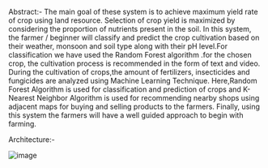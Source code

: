 Abstract:-
       The main goal of these system is to achieve maximum yield rate of crop using land resource.
Selection of crop yield is maximized by considering the proportion of nutrients present in the soil. In
this system, the farmer / beginner will classify and predict the crop cultivation based on their weather,
monsoon and soil type along with their pH level.For classification we have used the Random Forest
algorithm .for the chosen crop, the cultivation process is recommended in the form of text and video.
During the cultivation of crops,the amount of fertilizers, insecticides and fungicides are analyzed
using Machine Learning Technique. Here,Random Forest Algorithm is used for classification and
prediction of crops and K-Nearest Neighbor Algorithm is used for recommending nearby shops using
adjacent maps for buying and selling products to the farmers. Finally, using this system the farmers
will have a well guided approach to begin with farming.


Architecture:-

![image](https://user-images.githubusercontent.com/68458509/128523019-1743e6e2-4be0-4b28-ac21-14edf77bcd50.png)



